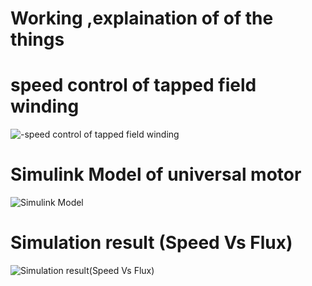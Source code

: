 # Working ,explaination of of the things


# speed control of tapped field winding
![-speed control of tapped field winding](https://user-images.githubusercontent.com/98837660/153271141-3813960a-95f1-4836-b2e5-0e2bc6433293.png)

# Simulink Model of universal motor
![Simulink Model](https://user-images.githubusercontent.com/98837660/153271138-a6ddaeb4-6582-4460-97cd-af32a79fe85e.png)

# Simulation result (Speed Vs Flux)
![Simulation result(Speed Vs Flux)](https://user-images.githubusercontent.com/98837660/153271129-d52f176c-206c-442b-9a34-52108367f690.png)
